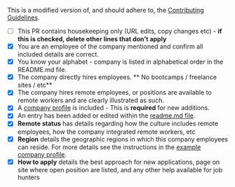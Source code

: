 This is a modified version of, and should adhere to, the [Contributing Guidelines](../../main/.github/CONTRIBUTING.md).

<!--
Hello, thank you for your contribution, please read through this whole file before submitting your Pull Request.

Title your pull request descriptively:

* edit X company
* add new company - COMPANY
* Copy tweaks

Please read and check the boxes in the list below that apply!

If updating or adding a company, please include details about what you are changing. 

If you are adding a new entry to the list, your contributio (Pull Request) should include a company profile AND line entry to the readme file.

Check off this list as appropriate (add an x between the []). It will be used by @dougaitken when reviewing your contribution, like this: [x]

DO NOT DELETE ANYTHING IN THIS COMMENT.
-->

* [ ] This PR contains housekeeping only (URL edits, copy changes etc) - **if this is checked, delete other lines that don't apply**
* [X] You are an employee of the company mentioned and confirm all included details are correct.
* [X] You know your alphabet - company is listed in alphabetical order in the README.md file.
* [X] The company directly hires employees. ** No bootcamps / freelance sites / etc**
* [X] The company hires remote employees, or positions are available to remote workers and are clearly illustrated as such.
* [X] A [company profile](/company-profiles/example.md) is included - This is __required__ for new additions.
* [X] An entry has been added or edited within the [readme.md file](../../main/README.md).
* [X] __Remote status__ has details regarding how the culture includes remote employees, how the company integrated remote workers, etc
* [X] __Region__ details the geographic regions in which this company employees can reside. For more details see the instructions in the [example company profile](/company-profiles/example.md#region).
* [X] __How to apply__ details the best approach for new applications, page on site where open position are listed, and any other help available for job hunters
